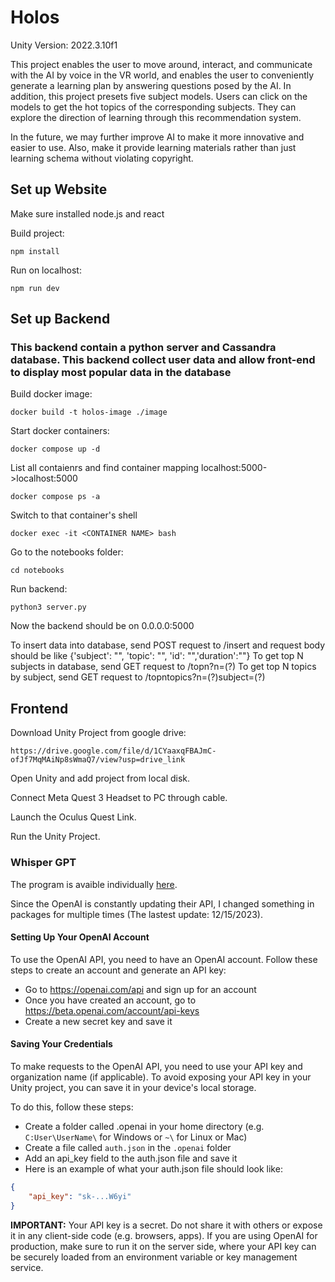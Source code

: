 # Holos
Unity Version: 2022.3.10f1

This project enables the user to move around, interact, and communicate with the AI by voice in the VR world, and enables the user to conveniently generate a learning plan by answering questions posed by the AI.
In addition, this project presets five subject models. Users can click on the models to get the hot topics of the corresponding subjects. They can explore the direction of learning through this recommendation system.

In the future, we may further improve AI to make it more innovative and easier to use. Also, make it provide learning materials rather than just learning schema without violating copyright.

## Set up Website
Make sure installed node.js and react

Build project:
```
npm install
```

Run on localhost:
```
npm run dev
```

## Set up Backend
### This backend contain a python server and Cassandra database. This backend collect user data and allow front-end to display most popular data in the database

Build docker image:
```
docker build -t holos-image ./image
```

Start docker containers:
```
docker compose up -d
```

List all contaienrs and find container mapping localhost:5000->localhost:5000
```
docker compose ps -a
```

Switch to that container's shell
```
docker exec -it <CONTAINER NAME> bash
```

Go to the notebooks folder:
```
cd notebooks
```

Run backend:
```
python3 server.py
```
Now the backend should be on 0.0.0.0:5000

To insert data into database, send POST request to /insert and request body should be like {'subject': "", 'topic': "", 'id': "",'duration':""}
To get top N subjects in database, send GET request to /topn?n=(?)
To get top N topics by subject, send GET request to /topntopics?n=(?)subject=(?)

## Frontend

Download Unity Project from google drive:
```
https://drive.google.com/file/d/1CYaaxqFBAJmC-ofJf7MqMAiNp8sWmaQ7/view?usp=drive_link
```

Open Unity and add project from local disk.

Connect Meta Quest 3 Headset to PC through cable.

Launch the Oculus Quest Link.

Run the Unity Project.

### Whisper GPT
The program is avaible individually [here](https://github.com/YiboK/whisperGPT).

Since the OpenAI is constantly updating their API, I changed something in packages for multiple times (The lastest update: 12/15/2023).

#### Setting Up Your OpenAI Account
To use the OpenAI API, you need to have an OpenAI account. Follow these steps to create an account and generate an API key:

- Go to https://openai.com/api and sign up for an account
- Once you have created an account, go to https://beta.openai.com/account/api-keys
- Create a new secret key and save it

#### Saving Your Credentials
To make requests to the OpenAI API, you need to use your API key and organization name (if applicable). To avoid exposing your API key in your Unity project, you can save it in your device's local storage.

To do this, follow these steps:

- Create a folder called .openai in your home directory (e.g. `C:User\UserName\` for Windows or `~\` for Linux or Mac)
- Create a file called `auth.json` in the `.openai` folder
- Add an api_key field to the auth.json file and save it
- Here is an example of what your auth.json file should look like:

```json
{
    "api_key": "sk-...W6yi"
}
```

**IMPORTANT:** Your API key is a secret. 
Do not share it with others or expose it in any client-side code (e.g. browsers, apps). 
If you are using OpenAI for production, make sure to run it on the server side, where your API key can be securely loaded from an environment variable or key management service.
